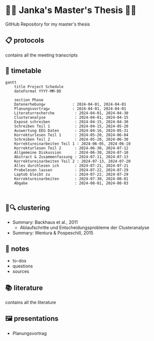 # 👩‍🎓 Janka's Master's Thesis 👩‍🎓
GitHub Repository for my master's thesis

## 📋 protocols
contains all the meeting transcripts

## 📆 timetable
```mermaid
gantt
    title Project Schedule
    dateFormat YYYY-MM-DD

    section Phase
    Datenerhebung✔            : 2024-04-01, 2024-04-01
    Planungsvortrag✔          : 2024-04-01, 2024-04-01
    Literaturrecherche         : 2024-04-01, 2024-04-30
    Clusteranalyse             : 2024-04-01, 2024-04-15
    Exposé schreiben           : 2024-04-15, 2024-04-30
    Schreiben Teil 1           : 2024-04-15, 2024-05-20
    Auswertung EEG Daten       : 2024-04-16, 2024-05-31
    Korrekturlesen Teil 1      : 2024-05-20, 2024-06-04
    Schreiben Teil 2           : 2024-05-20, 2024-06-30
    Korrektureinarbeiten Teil 1 : 2024-06-05, 2024-06-10
    Korrekturlesen Teil 2      : 2024-06-30, 2024-07-12
    Allgemeine Diskussion      : 2024-06-30, 2024-07-10
    Abstract & Zusammenfassung : 2024-07-11, 2024-07-13
    Korrektureinarbeiten Teil 2 : 2024-07-13, 2024-07-20
    Alles durchlesen ich       : 2024-07-21, 2024-07-21
    Probelesen lassen          : 2024-07-22, 2024-07-29
    Laptob bleibt zu           : 2024-07-22, 2024-07-29
    Korrektureinarbeiten       : 2024-07-30, 2024-08-01           
    Abgabe                     : 2024-08-01, 2024-08-03



```

## 🧩🔍 clustering
- Summary: Backhaus et al.,  2011
  - Ablaufschritte und Entscheidungsprobleme der Clusteranalyse
- Summary: Wentura & Pospeschill, 2015
  
## 📝 notes
- to-dos
- questions
- sources
  
## 📚 literature
contains all the literature 

## 🖼️ presentations
- Planungsvortrag
